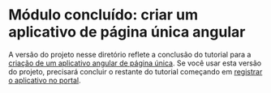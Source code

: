 # <a name="completed-module-create-an-angular-single-page-app"></a>Módulo concluído: criar um aplicativo de página única angular

A versão do projeto nesse diretório reflete a conclusão do tutorial para a [criação de um aplicativo angular de página única](https://docs.microsoft.com/graph/training/angular-tutorial?tutorial-step=1). Se você usar esta versão do projeto, precisará concluir o restante do tutorial começando em [registrar o aplicativo no portal](https://docs.microsoft.com/graph/training/angular-tutorial?tutorial-step=2).